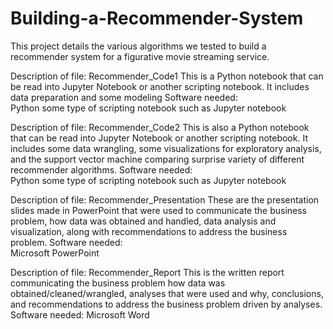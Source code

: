 # Building-a-Recommender-System
This project details the various algorithms we tested to build a recommender system for a figurative movie streaming service.

Description of file:  Recommender_Code1
This is a Python notebook that can be read into Jupyter Notebook or another scripting notebook.  It includes data preparation and some modeling
Software needed:  
Python 
some type of scripting notebook such as Jupyter notebook

Description of file: Recommender_Code2
This is also a Python notebook that can be read into Jupyter Notebook or another scripting notebook.  It includes some data wrangling, some visualizations for exploratory analysis, and the support vector machine comparing surprise variety of different recommender algorithms.
Software needed:  
Python 
some type of scripting notebook such as Jupyter notebook

Description of file:  Recommender_Presentation
These are the presentation slides made in PowerPoint that were used to communicate the business problem, how data was obtained and handled, data analysis and visualization, along with recommendations to address the business problem.
Software needed:  
Microsoft PowerPoint

Description of file:  Recommender_Report
This is the written report communicating the business problem how data was obtained/cleaned/wrangled, analyses that were used and why, conclusions, and recommendations to address the business problem driven by analyses.
Software needed:
Microsoft Word
